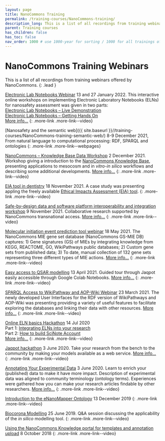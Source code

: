 ```yaml
---
layout: page
title: NanoCommons Training
permalink: /training-courses/NanoCommons-training/
description_long: This is a list of all recordings from training webinars offered by NanoCommons
parent: Training courses
has_children: false
has_toc: false
nav_order: 1000 # use 1000-year for sorting / 1000 for all trainings offered by a project
---
```


# NanoCommons Training Webinars
This is a list of all recordings from training webinars offered by NanoCommons. 
{: .lead }

[Electronic Lab Notebooks Webinar](https://www.youtube.com/watch?v=FWbkDrVbg6M)
13 and 27 January 2022. This interactive online workshops on implementing Electronic Laboratory Notebooks (ELNs) for nanosafety assessment was given in two parts:<br>
[Electronic Lab Notebooks – Live Demonstration](https://www.youtube.com/watch?v=TrqAOfm1SjY)<br>
[Electronic Lab Notebooks – Getting Hands On](https://www.youtube.com/watch?v=MilbZJ3I61U)<br>
[More info...](https://zenodo.org/record/5752319#.YbiwD73MKUk)
{: .more-link .more-link--video}


[Nanosafety and the semantic web]({{ site.baseurl }}//training-courses/NanoCommons-training-semantic-web/)
8-9 December 2021, From natural language to computational processing: RDF, SPARQL and ontologies
{: .more-link .more-link--webpages}

[NanoCommons – Knowledge Base Data Workshop](https://www.youtube.com/watch?v=ZGjfPHVGFpU)
2 December 2021. Workshop giving a introduction to the [NanoCommons Knowledge Base](https://ssl.biomax.de/nanocommons/cgi/login_bioxm_portal.cgi), presenting applications to mesocosm and in _vitro_-_in silico_ workflows and describing some additional developments. [More info...](https://zenodo.org/record/5752319#.YbiwD73MKUk)
{: .more-link .more-link--video}

[EIA tool in dentistry](https://www.youtube.com/watch?v=Ek2oQS_95VY)
18 November 2021. A case study was presenting appling the freely available [Ethical Impacts Assessment (EIA) tool](http://enaloscloud.novamechanics.com/riskgone/thresholdanalysis/).
{: .more-link .more-link--video}

[Safe-by-design data and software platform interoperability and integration workshop](../2021-SbD-integration-workshop/)
9 November 2021. Collaborative research supported by NanoCommons transnational access. [More info...](https://zenodo.org/record/5752073#.Ybitq73MKUk)
{: .more-link .more-link--video}

[Molecular initiation event prediction tool webinar](https://www.youtube.com/watch?v=gkHy-H7jggg)
18 May 2021. The NanoCommons MIE gene set database (NanoCommons GS-MIE DB) captures: 1) Gene signatures (GS) of MIEs by integrating knowledge from KEGG, REACTOME, GO, WikiPathways public databases; 2) Custom gene sets from published data; 3) To date, manual collection of 132 gene sets representing three different types of MIE actions. [More info...](https://zenodo.org/record/4882651#.YbiuMr3MKUk)
{: .more-link .more-link--video}

[Easy access to QSAR modelling](https://www.youtube.com/watch?v=BeomMmVyIQE)
13 April 2021. Guided tour through Jaqpot easily accessible through Google Colab Notebooks. [More info...](https://zenodo.org/record/4683925#.Ybivub3MKUk) 
{: .more-link .more-link--video}

[SPARQL Access to WikiPathway and AOP-Wiki Webinar](https://www.youtube.com/watch?v=_5BteBYudwo)
23 March 2021. The newly developed User Interfaces for the RDF version of WikiPathways and AOP-Wiki was presenting providing a variety of useful features to facilitate exploring the databases and linking their data with other resources. [More info...](https://zenodo.org/record/4674369#.YbiwVL3MKUk) 
{: .more-link .more-link--video}

[Online ELN basics Hackathon](https://www.youtube.com/watch?v=mxGlvWzFnHI)
14 Jul 2020<br>
Part 1: [Integrating ELNs into your research](https://www.youtube.com/watch?v=mvIDkERUeHM)<br>
Part 2: [How to build SciNote Account](https://www.youtube.com/watch?v=7yhdrG4coo0)<br>
[More info...](https://zenodo.org/record/4518805#.YbixML3MKUk)
{: .more-link .more-link--video}

[Jaqpot hackathon](https://www.youtube.com/watch?v=q1AKbo95VI8&list=PL0Q0VZW0kRfAlW56hD2_ckV3qOuFsN2AD)
3 June 2020. Take your research from the bench to the community by making your models available as a web service. [More info...](https://zenodo.org/record/3908229#.Ybiwj73MKUk)
{: .more-link .more-link--video}

[Annotating Your Experimental Data](https://www.youtube.com/watch?v=YSH-COr30BI&list=PL0Q0VZW0kRfCUjAuiSbnA1SrkCz9MRiEN&index=2)
3 June 2020. Learn to enrich your (published) data to make it have more impact. Description of experimental data was aligned to community terminology (ontology terms). Experiences were gathered how you can make your research articles findable by other researchers. [More info...](https://zenodo.org/record/3772185#.Ybiw173MKUk)
{: .more-link .more-link--video}

[Introduction to the eNanoMapper Ontology](https://www.youtube.com/watch?v=rVIc_fr5R1Y)
13 December 2019
{: .more-link .more-link--video}

[Biocorona Modelling](https://www.youtube.com/watch?v=UhnWZCv8Iyk)
25 June 2019. Q&A session discussing the applicability of the _in silico_ modelling tool.
{: .more-link .more-link--video}

[Using the NanoCommons Knowledge portal for templates and annotation upload](https://www.youtube.com/watch?v=oRhVsAFiZbI)
8 October 2018
{: .more-link .more-link--video}
